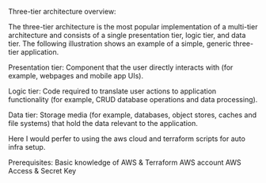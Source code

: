 
Three-tier architecture overview: 

The three-tier architecture is the most popular implementation of a multi-tier architecture and consists of a single presentation tier, logic tier, and data tier. The following illustration shows an example of a simple, generic three-tier application.

Presentation tier: Component that the user directly interacts with (for example, webpages and mobile app UIs).

Logic tier: Code required to translate user actions to application functionality (for example, CRUD database operations and data processing).

Data tier: Storage media (for example, databases, object stores, caches and file systems) that hold the data relevant to the application.

Here I would perfer to using the aws cloud and terraform scripts for auto infra setup. 


Prerequisites:
Basic knowledge of AWS & Terraform
AWS account
AWS Access & Secret Key






